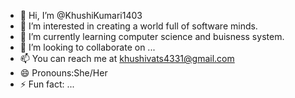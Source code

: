 - 👋 Hi, I’m @KhushiKumari1403
- 👀 I’m interested in creating a world full of software minds.
- 🌱 I’m currently learning computer science and buisness system.
- 💞️ I’m looking to collaborate on ...
- 📫 You can reach me at khushivats4331@gmail.com
- 😄 Pronouns:She/Her
- ⚡ Fun fact: ...

<!---
KhushiKumari1403/KhushiKumari1403 is a ✨ special ✨ repository because its `README.md` (this file) appears on your GitHub profile.
You can click the Preview link to take a look at your changes.
--->
